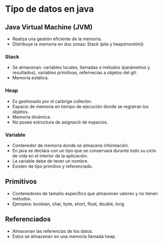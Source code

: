 # Tipo de datos en java 

## Java Virtual Machine (JVM)

* Realiza una gestión eficiente de la memoria.
* Distribuye la memoria en dos zonas: Stack (pila y heap(montón))

### Stack 
* Se almacenan: variables locales, llamadas a métodos (parámetros y resultados), variables primitivas, refernecias a objetos del git.
* Memoria estática.

### Heap
* Es gestionado por el carbrige collector.
* Espacio de memoria en tiempo de ejecución donde se registran los objetos.
* Memoria dinámica.
* No posee estructura de asignació  de espacios.

### Variable
* Contenedor de memoria donde se almacena información.
* En java se declara con un tipo que se conservará durante todo su ciclo de vida en el interior de la aplicación.
* La variable debe de tener un nombre.
* Existen de tipo primitivo y referenciado.

## Primitivos 
* Contenedores de tamaño específico que almacenan valores y no tienen métodos.
* Ejemplos: boolean, char, byte, short, float, double, long
## Referenciados
* Almacenan las referencias de los datos.
* Estos se almacenan en una memoria llamada heap.